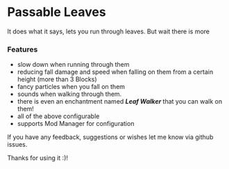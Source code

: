 # Passable Leaves
It does what it says, lets you run through leaves. But wait there is more
### Features
- slow down when running through them
- reducing fall damage and speed when falling on them from a certain height (more than 3 Blocks)
- fancy particles when you fall on them
- sounds when walking through them.
- there is even an enchantment named <b><i>Leaf Walker</b></i> that you can walk on them!
- all of the above configurable
- supports Mod Manager for configuration

If you have any feedback, suggestions or wishes let me know via github issues.

Thanks for using it :)!